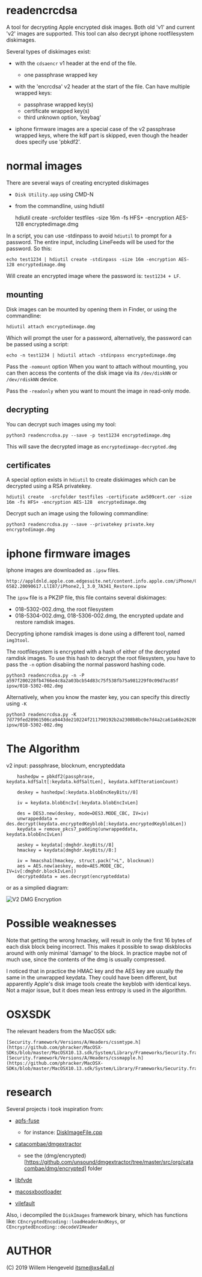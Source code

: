 readencrcdsa
============

A tool for decrypting Apple encrypted disk images.
Both old 'v1' and current 'v2' images are supported.
This tool can also decrypt iphone rootfilesystem diskimages.

Several types of diskimages exist:

 * with the `cdsaencr` v1 header at the end of the file.
   * one passphrase wrapped key
 * with the 'encrcdsa' v2 header at the start of the file.
   Can have multiple wrapped keys:
    * passphrase wrapped key(s)
    * certificate wrapped key(s)
    * third unknown option, 'keybag'

 * iphone firmware images are a special case of the v2 passphrase
   wrapped keys, where the kdf part is skipped, even though
   the header does specify use 'pbkdf2'.

normal images
=============

There are several ways of creating encrypted diskimages
 * `Disk Utility.app`  using CMD-N
 * from the commandline, using hdiutil
    
    hdiutil create -srcfolder testfiles -size 16m -fs HFS+ -encryption AES-128 encryptedimage.dmg

In a script, you can use -stdinpass to avoid `hdiutil` to prompt for a password. The entire
input, including LineFeeds will be used for the password. So this:

    echo test1234 | hdiutil create -stdinpass -size 16m -encryption AES-128 encryptedimage.dmg

Will create an encrypted image where the password is: `test1234 + LF`.


mounting
--------

Disk images can be mounted by opening them in Finder, or using the commandline:

    hdiutil attach encryptedimage.dmg

Which will prompt the user for a password, alternatively, the password can be passed using a script:

    echo -n test1234 | hdiutil attach -stdinpass encryptedimage.dmg

Pass the `-nomount` option When you want to attach without mounting, you can then access the contents
of the disk image via its `/dev/diskNN` or `/dev/rdiskNN` device.

Pass the `-readonly` when you want to mount the image in read-only mode.


decrypting
----------

You can decrypt such images using my tool:

    python3 readencrcdsa.py --save -p test1234 encryptedimage.dmg

This will save the decrypted image as `encryptedimage-decrypted.dmg`


certificates
------------

A special option exists in `hdiutil` to create diskimages which can be decrypted using a RSA privatekey.

    hdiutil create  -srcfolder testfiles -certificate ax509cert.cer -size 16m -fs HFS+ -encryption AES-128  encryptedimage.dmg

Decrypt such an image using the following commandline:

    python3 readencrcdsa.py --save --privatekey private.key encryptedimage.dmg



iphone firmware images
=============

Iphone images are downloaded as `.ipsw` files.

    http://appldnld.apple.com.edgesuite.net/content.info.apple.com/iPhone/061-6582.20090617.LlI87/iPhone2,1_3.0_7A341_Restore.ipsw

The `ipsw` file is a PKZIP file, this file contains several diskimages:
 * 018-5302-002.dmg, the root filesystem
 * 018-5304-002.dmg, 018-5306-002.dmg, the encrypted update and restore ramdisk images.

Decrypting iphone ramdisk images is done using a different tool, named `img3tool`.

The rootfilesystem is encrypted with a hash of either of the decrypted ramdisk images. To use this hash to decrypt the 
root filesystem, you have to pass the `-n` option disabiing the normal password hashing code.

    python3 readencrcdsa.py -n -P a597f200228fb4766e4c8a2a03bcb54d83c75f538fb75a981229f0c09d7ac85f ipsw/018-5302-002.dmg

Alternatively, when you know the master key, you can specify this directly using `-K`

    python3 readencrcdsa.py -K 7d779fed28961506ca9443de210224f211790192b2a2308b8bc0e7d4a2ca61a68e26200e ipsw/018-5302-002.dmg


The Algorithm
=============

v2
input: passphrase, blocknum, encrypteddata

        hashedpw = pbkdf2(passphrase, keydata.kdfSalt[:keydata.kdfSaltLen], keydata.kdfIterationCount)

        deskey = hashedpw[:keydata.blobEncKeyBits//8]

        iv = keydata.blobEncIv[:keydata.blobEncIvLen]

        des = DES3.new(deskey, mode=DES3.MODE_CBC, IV=iv)
        unwrappeddata = des.decrypt(keydata.encryptedKeyblob[:keydata.encryptedKeyblobLen])
        keydata = remove_pkcs7_padding(unwrappeddata, keydata.blobEncIvLen)

        aeskey = keydata[:dmghdr.keyBits//8]
        hmackey = keydata[dmghdr.keyBits//8:]

        iv = hmacsha1(hmackey, struct.pack(">L", blocknum))
        aes = AES.new(aeskey, mode=AES.MODE_CBC, IV=iv[:dmghdr.blockIvLen])
        decrypteddata = aes.decrypt(encrypteddata)


or as a simplied diagram:

![V2 DMG Encryption](v2.png)


Possible weaknesses
===================

Note that getting the wrong hmackey, will result in only the first 16 bytes of each disk block being incorrect.
This makes it possible to swap diskblocks around with only minimal 'damage' to the block.
In practice maybe not of much use, since the contents of the dmg is usually compressed.

I noticed that in practice the HMAC key and the AES key are usually the same in the unwrapped keydata.
They could have been different, but apparently Apple's disk image tools create the keyblob with identical keys.
Not a major issue, but it does mean less entropy is used in the algorithm.


OSXSDK
======

The relevant headers from the MacOSX sdk:

    [Security.framework/Versions/A/Headers/cssmtype.h](https://github.com/phracker/MacOSX-SDKs/blob/master/MacOSX10.13.sdk/System/Library/Frameworks/Security.framework/Versions/A/Headers/cssmtype.h)
    [Security.framework/Versions/A/Headers/cssmapple.h](https://github.com/phracker/MacOSX-SDKs/blob/master/MacOSX10.13.sdk/System/Library/Frameworks/Security.framework/Versions/A/Headers/cssmapple.h)


research
========

Several projects i took inspiration from:

* [apfs-fuse](https://github.com/sgan81/apfs-fuse)
   * for instance: [DiskImageFile.cpp](https://github.com/sgan81/apfs-fuse/blob/master/ApfsLib/DiskImageFile.cpp)
* [catacombae/dmgextractor](https://github.com/unsound/dmgextractor/tree/master/src/org/catacombae/dmg/encrypted)
   * see the (dmg/encrypted)[https://github.com/unsound/dmgextractor/tree/master/src/org/catacombae/dmg/encrypted] folder

* [libfvde](https://github.com/libyal/libfvde/)
* [macosxbootloader](https://github.com/luckyone2/macosxbootloader)
* [vilefault](https://github.com/Alanaktion/vilefault)

Also, i decompiled the `DiskImages` framework binary, which has functions like: 
    `CEncryptedEncoding::loadHeaderAndKeys`, or `CEncryptedEncoding::decodeV1Header`


AUTHOR
======

(C) 2019 Willem Hengeveld <itsme@xs4all.nl>

